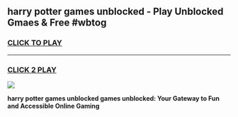 
## harry potter games unblocked - Play Unblocked Gmaes & Free #wbtog
<h3>
<a href="https://news.freeplayer.one?title=harry_potter_games_unblocked&ref=03M">CLICK TO PLAY</a></h3>
<hr>

<h3>
<a href="https://news.freeplayer.one?title=harry_potter_games_unblocked&ref=03M">CLICK 2 PLAY</a>
  
</h3>

<a href="https://news.freeplayer.one?title=harry_potter_games_unblocked&ref=03M"><img src="https://clearcache.store/games.png"></a>


**harry potter games unblocked games unblocked: Your Gateway to Fun and Accessible Online Gaming**
